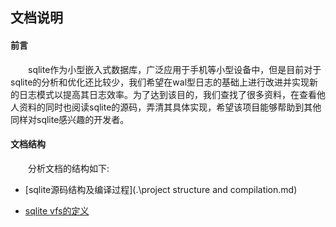 ## 文档说明

#### 前言

&emsp;&emsp;sqlite作为小型嵌入式数据库，广泛应用于手机等小型设备中，但是目前对于sqlite的分析和优化还比较少，我们希望在wal型日志的基础上进行改进并实现新的日志模式以提高其日志效率。为了达到该目的，我们查找了很多资料，在查看他人资料的同时也阅读sqlite的源码，弄清其具体实现，希望该项目能够帮助到其他同样对sqlite感兴趣的开发者。

#### 文档结构

&emsp;&emsp;分析文档的结构如下:

- [sqlite源码结构及编译过程](.\project structure and compilation.md)

- [sqlite vfs的定义](.\vfs.md)